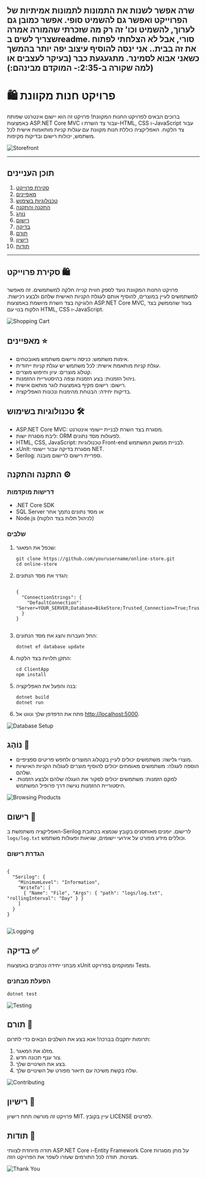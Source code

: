 

שרה אפשר לשנות את התמונות לתמונות אמיתיות של הפרוייקט ואפשר גם להשמיט סופי. אפשר כמובן גם לערוך, להשמיט וכו' זה רק מה שזכרתי שהמורה אמרה שצריך לשים בreadme.
סורי, אבל לא הצלחתי לפתוח את זה בבית.. אני ינסה להוסיף עיצוב יפה יותר בהמשך כשאני אבוא לסמינר.
מתגעגעת כבר (בעיקר לעצבים או למה שקורה ב-2:35:- המוקדם מבינהם:))
---

# 🛍️ פרויקט חנות מקוונת

ברוכים הבאים לפרויקט החנות המקוונת! פרויקט זה הוא יישום אינטרנט שפותח באמצעות ASP.NET Core MVC עבור צד השרת ו-HTML, CSS ו-JavaScript עבור צד הלקוח. האפליקציה כוללת חנות מקוונת עם עגלות קניות מותאמות אישית לכל משתמש, יכולות רישום ובדיקות מקיפות.

![Storefront](https://via.placeholder.com/800x400?text=Storefront)

---

## תוכן העניינים
1. [סקירת פרוייקט](#סקירת-פרוייקט)
2. [מאפיינים](#מאפיינים)
3. [טכנולוגיות בשימוש](#טכנולוגיות-בשימוש)
4. [התקנה והתקנה](#התקנה-והתקנה)
5. [נוֹהָג](#נוֹהָג)
6. [רישום](#רישום)
7. [בדיקה](#בדיקה)
8. [תורם](#תורם)
9. [רישיון](#רישיון)
10. [תודות](#תודות)

---

<div id="סקירת-פרוייקט">
  <h2>סקירת פרוייקט 🛍️</h2>
  <p>פרויקט החנות המקוונת נועד לספק חווית קנייה חלקה למשתמשים. זה מאפשר למשתמשים לעיין במוצרים, להוסיף אותם לעגלת הקניות האישית שלהם ולבצע רכישות. הלוגיקה בצד השרת מיושמת באמצעות ASP.NET Core MVC, בעוד שהממשק בצד הלקוח בנוי עם HTML, CSS ו-JavaScript.</p>
  <img src="https://via.placeholder.com/600x300?text=Shopping+Cart" alt="Shopping Cart">
</div>

<div id="מאפיינים">
  <h2>מאפיינים ⭐</h2>
  <ul>
    <li>אימות משתמש: כניסה ורישום משתמש מאובטחים.</li>
    <li>עגלת קניות מותאמת אישית: לכל משתמש יש עגלת קניות ייחודית.</li>
    <li>קטלוג מוצרים: עיון וחיפוש מוצרים.</li>
    <li>ניהול הזמנות: בצע הזמנות וצפה בהיסטוריית ההזמנות.</li>
    <li>רישום: רישום מקיף באמצעות לוגר מותאם אישית.</li>
    <li>בדיקות יחידה: הבטחת מהימנות ונכונות האפליקציה.</li>
  </ul>
</div>

<div id="טכנולוגיות-בשימוש">
  <h2>טכנולוגיות בשימוש 🛠️</h2>
  <ul>
    <li>ASP.NET Core MVC: מסגרת בצד השרת לבניית יישומי אינטרנט.</li>
    <li>ליבת מסגרת ישות: ORM לפעולות מסד נתונים.</li>
    <li>HTML, CSS, JavaScript: טכנולוגיות Front-end לבניית ממשק המשתמש.</li>
    <li>xUnit: מסגרת בדיקה עבור יישומי NET.</li>
    <li>Serilog: ספריית רישום לרישום מובנה.</li>
  </ul>
</div>

<div id="התקנה-והתקנה">
  <h2>התקנה והתקנה ⚙️</h2>
  <h3>דרישות מוקדמות</h3>
  <ul>
    <li>.NET Core SDK</li>
    <li>SQL Server או מסד נתונים נתמך אחר</li>
    <li>Node.js (לניהול תלות בצד הלקוח)</li>
  </ul>
  
  <h3>שלבים</h3>
  <ol>
    <li>שכפל את המאגר:
      <pre><code>git clone https://github.com/yourusername/online-store.git
cd online-store</code></pre>
    </li>
    <li>הגדר את מסד הנתונים:
      <pre><code>
{
  "ConnectionStrings": {
    "DefaultConnection": "Server=YOUR_SERVER;Database=BikeStore;Trusted_Connection=True;TrustServerCertificate=True"
  }
}
      </code></pre>
    </li>
    <li>החל העברות והצג את מסד הנתונים:
      <pre><code>dotnet ef database update</code></pre>
    </li>
    <li>התקן תלויות בצד הלקוח:
      <pre><code>cd ClientApp
npm install</code></pre>
    </li>
    <li>בנה והפעל את האפליקציה:
      <pre><code>dotnet build
dotnet run</code></pre>
    </li>
    <li>פתח את הדפדפן שלך ונווט אל <a href="http://localhost:5000">http://localhost:5000</a>.</li>
  </ol>
  <img src="https://via.placeholder.com/600x300?text=Database+Setup" alt="Database Setup">
</div>

<div id="נוֹהָג">
  <h2>נוֹהָג 🧭</h2>
  <ul>
    <li>מוצרי גלישה: משתמשים יכולים לעיין בקטלוג המוצרים ולחפש פריטים ספציפיים.</li>
    <li>הוספה לעגלה: משתמשים מאומתים יכולים להוסיף מוצרים לעגלות הקניות האישיות שלהם.</li>
    <li>למקם הזמנות: משתמשים יכולים לסקור את העגלה שלהם ולבצע הזמנות. היסטוריית ההזמנות נגישה דרך פרופיל המשתמש.</li>
  </ul>
  <img src="https://via.placeholder.com/600x300?text=Browsing+Products" alt="Browsing Products">
</div>

<div id="רישום">
  <h2>רישום 📝</h2>
  <p>האפליקציה משתמשת ב-Serilog לרישום. יומנים מאוחסנים בקובץ שנמצא בכתובת <code>logs/log.txt</code> וכוללים מידע מפורט על אירועי יישומים, שגיאות ופעולות משתמש.</p>
  
  <h3>הגדרת רישום</h3>
  <pre><code>
{
  "Serilog": {
    "MinimumLevel": "Information",
    "WriteTo": [
      { "Name": "File", "Args": { "path": "logs/log.txt", "rollingInterval": "Day" } }
    ]
  }
}
  </code></pre>
  <img src="https://via.placeholder.com/600x300?text=Logging" alt="Logging">
</div>

<div id="בדיקה">
  <h2>בדיקה ✅</h2>
  <p>מבחני יחידה נכתבים באמצעות xUnit וממוקמים בפרויקט Tests.</p>
  
  <h3>הפעלת מבחנים</h3>
  <pre><code>dotnet test</code></pre>
  <img src="https://via.placeholder.com/600x300?text=Testing" alt="Testing">
</div>

<div id="תורם">
  <h2>תורם 🤝</h2>
  <p>תרומות יתקבלו בברכה! אנא בצע את השלבים הבאים כדי לתרום:</p>
  <ol>
    <li>מזלג את המאגר.</li>
    <li>צור ענף תכונה חדש.</li>
    <li>בצע את השינויים שלך.</li>
    <li>שלח בקשת משיכה עם תיאור מפורט של השינויים שלך.</li>
  </ol>
  <img src="https://via.placeholder.com/600x300?text=Contributing" alt="Contributing">
</div>

<div id="רישיון">
  <h2>רישיון 📜</h2>
  <p>פרויקט זה מורשה תחת רישיון MIT. עיין בקובץ LICENSE לפרטים.</p>
</div>

<div id="תודות">
  <h2>תודות 🙏</h2>
  <p>תודה מיוחדת לצוותי ASP.NET Core ו-Entity Framework Core על מתן מסגרות מצוינות. תודה לכל התורמים שעזרו לשפר את הפרויקט הזה.</p>
  <img src="https://via.placeholder.com/600x300?text=Thank+You" alt="Thank You">
</div>
